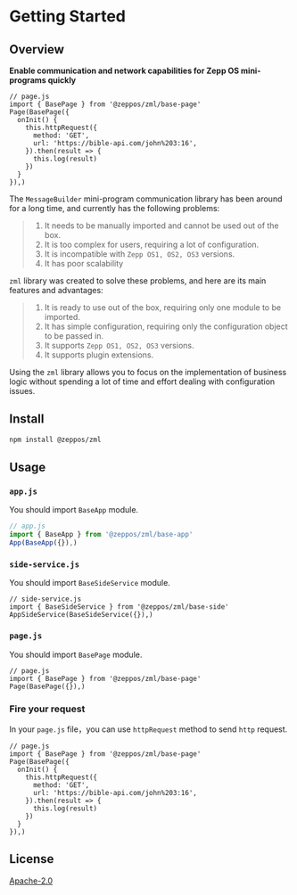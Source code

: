 # Getting Started

## Overview

**Enable communication and network capabilities for Zepp OS mini-programs quickly**

```js{5-10}
// page.js
import { BasePage } from '@zeppos/zml/base-page'
Page(BasePage({
  onInit() {
    this.httpRequest({
      method: 'GET',
      url: 'https://bible-api.com/john%203:16',
    }).then(result => {
      this.log(result)
    })
  }
}),)
```

The `MessageBuilder` mini-program communication library has been around for a long time, and currently has the following problems:

> 1. It needs to be manually imported and cannot be used out of the box.
> 2. It is too complex for users, requiring a lot of configuration.
> 3. It is incompatible with `Zepp OS1, OS2, OS3` versions.
> 4. It has poor scalability

`zml` library was created to solve these problems, and here are its main features and advantages:
> 1. It is ready to use out of the box, requiring only one module to be imported.
> 2. It has simple configuration, requiring only the configuration object to be passed in.
> 3. It supports `Zepp OS1, OS2, OS3` versions.
> 4. It supports plugin extensions.

Using the `zml` library allows you to focus on the implementation of business logic without spending a lot of time and effort dealing with configuration issues.


## Install

```bash [node]
npm install @zeppos/zml
```

## Usage

### `app.js`

You should import `BaseApp` module.

```js {3}
// app.js
import { BaseApp } from '@zeppos/zml/base-app'
App(BaseApp({}),)
```

### `side-service.js`

You should import `BaseSideService` module.

```js{3}
// side-service.js
import { BaseSideService } from '@zeppos/zml/base-side'
AppSideService(BaseSideService({}),)
```


### `page.js`

You should import `BasePage` module.

```js{3}
// page.js
import { BasePage } from '@zeppos/zml/base-page'
Page(BasePage({}),)
```

### Fire your request
In your `page.js` file，you can use `httpRequest` method to send `http` request.

```js{5-10}
// page.js
import { BasePage } from '@zeppos/zml/base-page'
Page(BasePage({
  onInit() {
    this.httpRequest({
      method: 'GET',
      url: 'https://bible-api.com/john%203:16',
    }).then(result => {
      this.log(result)
    })
  }
}),)
```

## License

[Apache-2.0](https://github.com/zepp-health/zml/blob/main/LICENSE.txt)